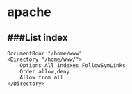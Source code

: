 apache
========

###List index
----------------
```
DocumentRoor "/home/www"
<Directory "/home/www/">
    Options All indexes FollowSymLinks
    Order allow,deny
    Allow from all
</Directory>
```
